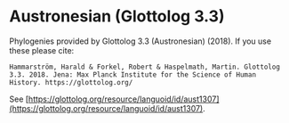 # Austronesian (Glottolog 3.3)

Phylogenies provided by Glottolog 3.3 (Austronesian) (2018). If you use these please cite:

```
Hammarström, Harald & Forkel, Robert & Haspelmath, Martin. Glottolog 3.3. 2018. Jena: Max Planck Institute for the Science of Human History. https://glottolog.org/
```

See  [https://glottolog.org/resource/languoid/id/aust1307](https://glottolog.org/resource/languoid/id/aust1307).

